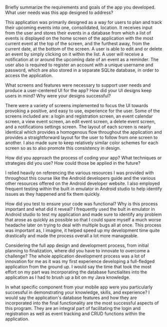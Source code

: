 Briefly summarize the requirements and goals of the app you developed. What user needs was this app designed to address?

This application was primarily designed as a way for users to plan and track their upcoming events into one, consolidated, location. It receives input from the user and stores their events in a database from which a list of events is displayed on the home screen of the application with the most current event at the top of the screen, and the furthest away, from the current date, at the bottom of the screen. A user is able to edit and or delete an event by simply clicking on it within the list. A user will receive a notification at or around the upcoming date of an event as a reminder. The user also is required to register an account with a unique username and password, which are also stored in a separate SQLite database, in order to access the application.
  
  
What screens and features were necessary to support user needs and produce a user-centered UI for the app? How did your UI designs keep users in mind? Why were your designs successful?

There were a variety of screens implemented to focus the UI towards provoking a positive, and easy to use, experience for the user. Some of the screens included are: a login and registration screen, an event calendar screen, a view event screen, an edit event screen, a delete event screen, and a notifications settings screen. The layout of each screen is nearly identical which provides a homogenous flow throughout the application and provides a straightforward layout for the user to follow from one screen to another. I also made sure to keep relatively similar color schemes for each screen so as to also promote this consistency in design. 


How did you approach the process of coding your app? What techniques or strategies did you use? How could those be applied in the future?

I relied heavily on referencing the various resources I was provided with throughout this course like the Android developers guide and the various other resources offered on the Android developer website. I also employed frequent testing within the built in emulator in Android studio to help identify issues as they happened and fix them quickly. 


How did you test to ensure your code was functional? Why is this process important and what did it reveal?
I frequently used the bult in emulator in Android studio to test my application and made sure to identify any problem that arose as quickly as possible so that I could spare myself a much worse headache later on trying to deal with multiple bugs all at once. This process was important as,  I imagine, it helped speed up my development time quite drastically and made the process overall a lot more manageable. 


Considering the full app design and development process, from initial planning to finalization, where did you have to innovate to overcome a challenge?
The whole application development process was a lot of innovation for me as it was my first experience developing a full-fledged application from the ground up. I would say the time that took the most effort on my part was incorporating the database functialites into the application as I had to brush up a bit on my Java knowledge.


In what specific component from your mobile app were you particularly successful in demonstrating your knowledge, skills, and experience?
I would say the application's database features and how they are incorporated into the final functionality are the most successful aspects of this program. They are an integral part of facilitating the login and registration as well as event tracking and CRUD functions within the application.
